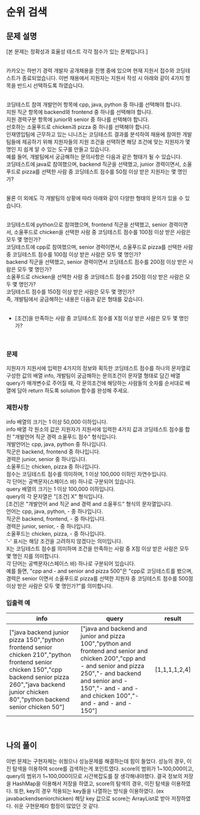 # 순위 검색

## 문제 설명
[본 문제는 정확성과 효율성 테스트 각각 점수가 있는 문제입니다.]<br><br>

카카오는 하반기 경력 개발자 공개채용을 진행 중에 있으며 현재 지원서 접수와 코딩테스트가 종료되었습니다. 이번 채용에서 지원자는 지원서 작성 시 아래와 같이 4가지 항목을 반드시 선택하도록 하였습니다.<br><br>

코딩테스트 참여 개발언어 항목에 cpp, java, python 중 하나를 선택해야 합니다.<br>
지원 직군 항목에 backend와 frontend 중 하나를 선택해야 합니다.<br>
지원 경력구분 항목에 junior와 senior 중 하나를 선택해야 합니다.<br>
선호하는 소울푸드로 chicken과 pizza 중 하나를 선택해야 합니다.<br>
인재영입팀에 근무하고 있는 니니즈는 코딩테스트 결과를 분석하여 채용에 참여한 개발팀들에 제공하기 위해 지원자들의 지원 조건을 선택하면 해당 조건에 맞는 지원자가 몇 명인 지 쉽게 알 수 있는 도구를 만들고 있습니다.<br>
예를 들어, 개발팀에서 궁금해하는 문의사항은 다음과 같은 형태가 될 수 있습니다.<br>
코딩테스트에 java로 참여했으며, backend 직군을 선택했고, junior 경력이면서, 소울푸드로 pizza를 선택한 사람 중 코딩테스트 점수를 50점 이상 받은 지원자는 몇 명인가?<br><br>

물론 이 외에도 각 개발팀의 상황에 따라 아래와 같이 다양한 형태의 문의가 있을 수 있습니다.<br><br>

코딩테스트에 python으로 참여했으며, frontend 직군을 선택했고, senior 경력이면서, 소울푸드로 chicken을 선택한 사람 중 코딩테스트 점수를 100점 이상 받은 사람은 모두 몇 명인가?<br>
코딩테스트에 cpp로 참여했으며, senior 경력이면서, 소울푸드로 pizza를 선택한 사람 중 코딩테스트 점수를 100점 이상 받은 사람은 모두 몇 명인가?<br>
backend 직군을 선택했고, senior 경력이면서 코딩테스트 점수를 200점 이상 받은 사람은 모두 몇 명인가?<br>
소울푸드로 chicken을 선택한 사람 중 코딩테스트 점수를 250점 이상 받은 사람은 모두 몇 명인가?<br>
코딩테스트 점수를 150점 이상 받은 사람은 모두 몇 명인가?<br>
즉, 개발팀에서 궁금해하는 내용은 다음과 같은 형태를 갖습니다.<br><br>

* [조건]을 만족하는 사람 중 코딩테스트 점수를 X점 이상 받은 사람은 모두 몇 명인가?<br>
<br>

### 문제
지원자가 지원서에 입력한 4가지의 정보와 획득한 코딩테스트 점수를 하나의 문자열로 구성한 값의 배열 info, 개발팀이 궁금해하는 문의조건이 문자열 형태로 담긴 배열 query가 매개변수로 주어질 때,
각 문의조건에 해당하는 사람들의 숫자를 순서대로 배열에 담아 return 하도록 solution 함수를 완성해 주세요.<br>

### 제한사항
info 배열의 크기는 1 이상 50,000 이하입니다.<br>
info 배열 각 원소의 값은 지원자가 지원서에 입력한 4가지 값과 코딩테스트 점수를 합친 "개발언어 직군 경력 소울푸드 점수" 형식입니다.<br>
개발언어는 cpp, java, python 중 하나입니다.<br>
직군은 backend, frontend 중 하나입니다.<br>
경력은 junior, senior 중 하나입니다.<br>
소울푸드는 chicken, pizza 중 하나입니다.<br>
점수는 코딩테스트 점수를 의미하며, 1 이상 100,000 이하인 자연수입니다.<br>
각 단어는 공백문자(스페이스 바) 하나로 구분되어 있습니다.<br>
query 배열의 크기는 1 이상 100,000 이하입니다.<br>
query의 각 문자열은 "[조건] X" 형식입니다.<br>
[조건]은 "개발언어 and 직군 and 경력 and 소울푸드" 형식의 문자열입니다.<br>
언어는 cpp, java, python, - 중 하나입니다.<br>
직군은 backend, frontend, - 중 하나입니다.<br>
경력은 junior, senior, - 중 하나입니다.<br>
소울푸드는 chicken, pizza, - 중 하나입니다.<br>
'-' 표시는 해당 조건을 고려하지 않겠다는 의미입니다.<br>
X는 코딩테스트 점수를 의미하며 조건을 만족하는 사람 중 X점 이상 받은 사람은 모두 몇 명인 지를 의미합니다.<br>
각 단어는 공백문자(스페이스 바) 하나로 구분되어 있습니다.<br>
예를 들면, "cpp and - and senior and pizza 500"은 "cpp로 코딩테스트를 봤으며, 경력은 senior 이면서 소울푸드로 pizza를 선택한 지원자 중 코딩테스트 점수를 500점 이상 받은 사람은 모두 몇 명인가?"를 의미합니다.<br>

### 입출력 예
| info                                                                                                                                                                                                           | query                                                                                                                                                                                                                              | result        |
|----------------------------------------------------------------------------------------------------------------------------------------------------------------------------------------------------------------|------------------------------------------------------------------------------------------------------------------------------------------------------------------------------------------------------------------------------------|---------------|
| ["java backend junior pizza 150","python frontend senior chicken 210","python frontend senior chicken 150","cpp backend senior pizza 260","java backend junior chicken 80","python backend senior chicken 50"] | ["java and backend and junior and pizza 100","python and frontend and senior and chicken 200","cpp and - and senior and pizza 250","- and backend and senior and - 150","- and - and - and chicken 100","- and - and - and - 150"] | [1,1,1,1,2,4] |

<br>

## 나의 풀이

이번 문제는 구현자체는 쉬웠으나 성능문제를 해결하는데 힘이 들었다. 성능의 경우, 이진 탐색을 이용하여 score를 검색하는게 포인트였다. score의 범위가 1~100,000이고, query의 범위가 1~100,000이므로 시간복잡도를 잘 생각해내야했다. 결국 정보의 저장을 HashMap을 이용해서 저장을 하였고, score의 탐색의 경우, 이진 탐색을 이용하였다. 또한, key의 경우 적용되는 key들을 나열하는 방식을 이용하였다. (ex javabackendseniorchicken) 해당 key 값으로 score는 ArrayList로 받아 저장하였다. 쉬운 구현문제라 함정이 많았던 것 같다. 